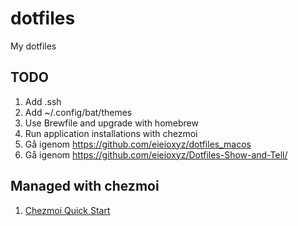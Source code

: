 # dotfiles
My dotfiles

## TODO
1. Add .ssh
2. Add ~/.config/bat/themes
3. Use Brewfile and upgrade with homebrew
4. Run application installations with chezmoi
5. Gå igenom https://github.com/eieioxyz/dotfiles_macos
6. Gå igenom https://github.com/eieioxyz/Dotfiles-Show-and-Tell/

## Managed with chezmoi
1. [Chezmoi Quick Start](https://www.chezmoi.io/quick-start/)

